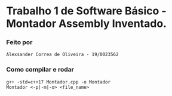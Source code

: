 # Trabalho 1 de Software Básico - Montador Assembly Inventado.

### Feito por
    Alexsander Correa de Oliveira - 19/0023562

### Como compilar e rodar
    g++ -std=c++17 Montador.cpp -o Montador
    Montador <-p|-m|-o> <file_name>
